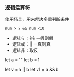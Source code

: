 ### 逻辑运算符

使用场景，用来解决多重判断条件

`num > 5 && num <10`

- 逻辑与：&& 一假则假
- 逻辑或：|| 一真则真
- 逻辑非：取反

let a  = ""
let b  =  1

let v = a || b
let v1 = a && b

